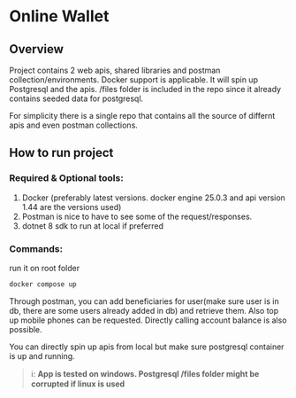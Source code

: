 # Online Wallet

## Overview

Project contains 2 web apis, shared libraries and postman collection/environments. Docker support is applicable. It will spin up Postgresql and the apis. /files folder is included in the repo since it already contains seeded data for postgresql.

For simplicity there is a single repo that contains all the source of differnt apis and even postman collections.


## How to run project

### Required & Optional tools: 
1. Docker (preferably latest versions. docker engine 25.0.3 and api version 1.44 are the versions used)
2. Postman is nice to have to see some of the request/responses.
3. dotnet 8 sdk to run at local if preferred

### Commands:

run it on root folder

```sh
docker compose up
```

Through postman, you can add beneficiaries for user(make sure user is in db, there are some users already added in db) and retrieve them. Also top up mobile phones can be requested. Directly calling account balance is also possible.

You can directly spin up apis from local but make sure postgresql container is up and running.

> ℹ️: **App is tested on windows. Postgresql /files folder might be corrupted if linux is used**



